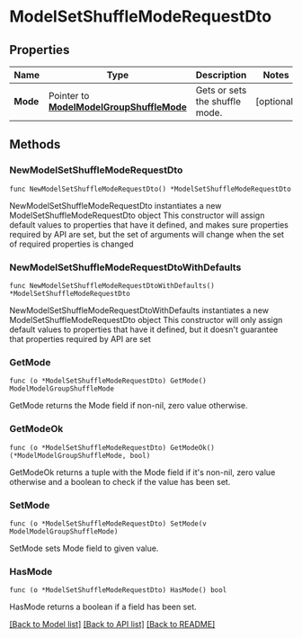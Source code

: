 # ModelSetShuffleModeRequestDto

## Properties

Name | Type | Description | Notes
------------ | ------------- | ------------- | -------------
**Mode** | Pointer to [**ModelModelGroupShuffleMode**](ModelGroupShuffleMode.md) | Gets or sets the shuffle mode. | [optional] 

## Methods

### NewModelSetShuffleModeRequestDto

`func NewModelSetShuffleModeRequestDto() *ModelSetShuffleModeRequestDto`

NewModelSetShuffleModeRequestDto instantiates a new ModelSetShuffleModeRequestDto object
This constructor will assign default values to properties that have it defined,
and makes sure properties required by API are set, but the set of arguments
will change when the set of required properties is changed

### NewModelSetShuffleModeRequestDtoWithDefaults

`func NewModelSetShuffleModeRequestDtoWithDefaults() *ModelSetShuffleModeRequestDto`

NewModelSetShuffleModeRequestDtoWithDefaults instantiates a new ModelSetShuffleModeRequestDto object
This constructor will only assign default values to properties that have it defined,
but it doesn't guarantee that properties required by API are set

### GetMode

`func (o *ModelSetShuffleModeRequestDto) GetMode() ModelModelGroupShuffleMode`

GetMode returns the Mode field if non-nil, zero value otherwise.

### GetModeOk

`func (o *ModelSetShuffleModeRequestDto) GetModeOk() (*ModelModelGroupShuffleMode, bool)`

GetModeOk returns a tuple with the Mode field if it's non-nil, zero value otherwise
and a boolean to check if the value has been set.

### SetMode

`func (o *ModelSetShuffleModeRequestDto) SetMode(v ModelModelGroupShuffleMode)`

SetMode sets Mode field to given value.

### HasMode

`func (o *ModelSetShuffleModeRequestDto) HasMode() bool`

HasMode returns a boolean if a field has been set.


[[Back to Model list]](../README.md#documentation-for-models) [[Back to API list]](../README.md#documentation-for-api-endpoints) [[Back to README]](../README.md)


